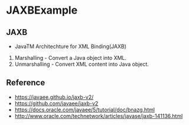 # JAXBExample

## JAXB
* JavaTM Architechture for XML Binding(JAXB)
1. Marshalling - Convert a Java object into XML.
2. Unmarshalling - Convert XML content into Java object.

## Reference
* https://javaee.github.io/jaxb-v2/
* https://github.com/javaee/jaxb-v2
* https://docs.oracle.com/javaee/5/tutorial/doc/bnazg.html
* http://www.oracle.com/technetwork/articles/javase/jaxb-141136.html
